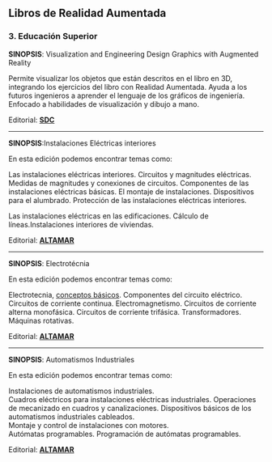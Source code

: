 ## Libros de Realidad Aumentada

### 3\. Educación Superior


**SINOPSIS**:  Visualization and Engineering Design Graphics with Augmented Reality

Permite visualizar los objetos que están descritos en el libro en 3D, integrando los ejercicios del libro con Realidad Aumentada. Ayuda a los futuros ingenieros a aprender el lenguaje de los gráficos de ingeniería. Enfocado a habilidades de visualización y dibujo a mano.  

Editorial: **[SDC](https://www.sdcpublications.com/Textbooks/Visualization-Engineering-Design-Graphics-Augmented/ISBN/978-1-58503-817-6/)**

---

**SINOPSIS**:Instalaciones Eléctricas interiores

En esta edición podemos encontrar temas como:

Las instalaciones eléctricas interiores. Circuitos y magnitudes eléctricas. Medidas de magnitudes y conexiones de circuitos. Componentes de las instalaciones eléctricas básicas. El montaje de instalaciones. Dispositivos para el alumbrado. Protección de las instalaciones eléctricas interiores.

Las instalaciones eléctricas en las edificaciones. Cálculo de líneas.Instalaciones interiores de viviendas.

Editorial: **[ALTAMAR](https://www.casadellibro.com/libro-instalaciones-electricas-interiores/9788416415731/5499584)**

---

**SINOPSIS**: Electrotécnia

En esta edición podemos encontrar temas como:

Electrotecnia, [conceptos básicos](https://moodle.catedu.es/mod/book/view.php?id=994 "Conceptos básicos"). Componentes del circuito eléctrico. Circuitos de corriente continua. Electromagnetismo. Circuitos de corriente alterna monofásica. Circuitos de corriente trifásica. Transformadores. Máquinas rotativas.  

Editorial: **[ALTAMAR](https://www.casadellibro.com/libro-electrotecnia-grado-medio-ciclos-formativos/9788416415755/5803351)**

---

**SINOPSIS**: Automatismos Industriales

En esta edición podemos encontrar temas como:

Instalaciones de automatismos industriales.  
Cuadros eléctricos para instalaciones eléctricas industriales.
Operaciones de mecanizado en cuadros y canalizaciones.
Dispositivos básicos de los automatismos industriales cableados.  
Montaje y control de instalaciones con motores.  
Autómatas programables. Programación de autómatas programables.  
  

Editorial: **[ALTAMAR](https://www.casadellibro.com/libro-automatismos-industriales-realidad-aumentada/9788416415748/5563103?gclid=cj0kcqiasjfhbrcaarisao68zm73fk1c3jbxjkj0zqjjhmwhu-m3poajve1edgykaldkm6q0l_hj1guaarsuealw_wcb&utm_source=google&utm_medium=cpc&utm_campaign=19438)**